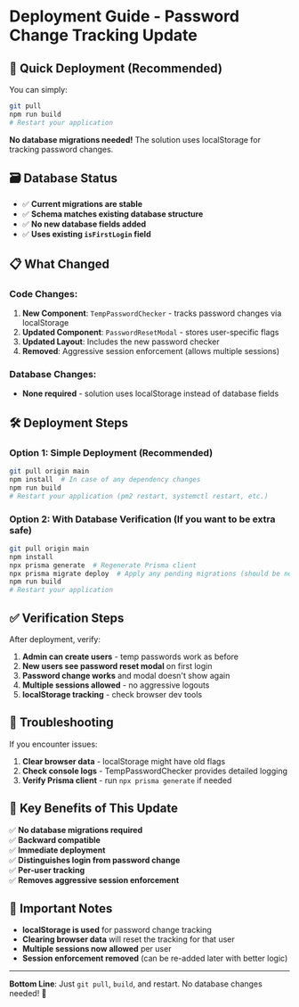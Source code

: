 # Deployment Guide - Password Change Tracking Update

## 🚀 Quick Deployment (Recommended)

You can simply:

```bash
git pull
npm run build
# Restart your application
```

**No database migrations needed!** The solution uses localStorage for tracking password changes.

## 🗃️ Database Status

- ✅ **Current migrations are stable**
- ✅ **Schema matches existing database structure**
- ✅ **No new database fields added**
- ✅ **Uses existing `isFirstLogin` field**

## 📋 What Changed

### Code Changes:
1. **New Component**: `TempPasswordChecker` - tracks password changes via localStorage
2. **Updated Component**: `PasswordResetModal` - stores user-specific flags
3. **Updated Layout**: Includes the new password checker
4. **Removed**: Aggressive session enforcement (allows multiple sessions)

### Database Changes:
- **None required** - solution uses localStorage instead of database fields

## 🛠️ Deployment Steps

### Option 1: Simple Deployment (Recommended)
```bash
git pull origin main
npm install  # In case of any dependency changes
npm run build
# Restart your application (pm2 restart, systemctl restart, etc.)
```

### Option 2: With Database Verification (If you want to be extra safe)
```bash
git pull origin main
npm install
npx prisma generate  # Regenerate Prisma client
npx prisma migrate deploy  # Apply any pending migrations (should be none)
npm run build
# Restart your application
```

## ✅ Verification Steps

After deployment, verify:

1. **Admin can create users** - temp passwords work as before
2. **New users see password reset modal** on first login
3. **Password change works** and modal doesn't show again
4. **Multiple sessions allowed** - no aggressive logouts
5. **localStorage tracking** - check browser dev tools

## 🔧 Troubleshooting

If you encounter issues:

1. **Clear browser data** - localStorage might have old flags
2. **Check console logs** - TempPasswordChecker provides detailed logging
3. **Verify Prisma client** - run `npx prisma generate` if needed

## 📝 Key Benefits of This Update

✅ **No database migrations required**  
✅ **Backward compatible**  
✅ **Immediate deployment**  
✅ **Distinguishes login from password change**  
✅ **Per-user tracking**  
✅ **Removes aggressive session enforcement**

## 🚨 Important Notes

- **localStorage is used** for password change tracking
- **Clearing browser data** will reset the tracking for that user
- **Multiple sessions now allowed** per user
- **Session enforcement removed** (can be re-added later with better logic)

---

**Bottom Line**: Just `git pull`, `build`, and restart. No database changes needed! 🎉
